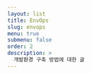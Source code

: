 ```yaml
---
layout: list
title: EnvOps
slug: envops
menu: true
submenu: false
order: 2
description: >
  개발환경 구축 방법에 대한 글
---
```

